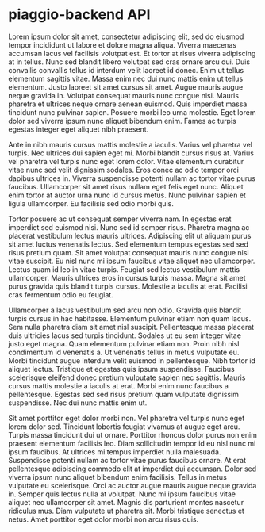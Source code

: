 # piaggio-backend API

Lorem ipsum dolor sit amet, consectetur adipiscing elit, sed do eiusmod tempor incididunt ut labore et dolore magna aliqua. Viverra maecenas accumsan lacus vel facilisis volutpat est. Et tortor at risus viverra adipiscing at in tellus. Nunc sed blandit libero volutpat sed cras ornare arcu dui. Duis convallis convallis tellus id interdum velit laoreet id donec. Enim ut tellus elementum sagittis vitae. Massa enim nec dui nunc mattis enim ut tellus elementum. Justo laoreet sit amet cursus sit amet. Augue mauris augue neque gravida in. Volutpat consequat mauris nunc congue nisi. Mauris pharetra et ultrices neque ornare aenean euismod. Quis imperdiet massa tincidunt nunc pulvinar sapien. Posuere morbi leo urna molestie. Eget lorem dolor sed viverra ipsum nunc aliquet bibendum enim. Fames ac turpis egestas integer eget aliquet nibh praesent.

Ante in nibh mauris cursus mattis molestie a iaculis. Varius vel pharetra vel turpis. Nec ultrices dui sapien eget mi. Morbi blandit cursus risus at. Varius vel pharetra vel turpis nunc eget lorem dolor. Vitae elementum curabitur vitae nunc sed velit dignissim sodales. Eros donec ac odio tempor orci dapibus ultrices in. Viverra suspendisse potenti nullam ac tortor vitae purus faucibus. Ullamcorper sit amet risus nullam eget felis eget nunc. Aliquet enim tortor at auctor urna nunc id cursus metus. Nunc pulvinar sapien et ligula ullamcorper. Eu facilisis sed odio morbi quis.

Tortor posuere ac ut consequat semper viverra nam. In egestas erat imperdiet sed euismod nisi. Nunc sed id semper risus. Pharetra magna ac placerat vestibulum lectus mauris ultrices. Adipiscing elit ut aliquam purus sit amet luctus venenatis lectus. Sed elementum tempus egestas sed sed risus pretium quam. Sit amet volutpat consequat mauris nunc congue nisi vitae suscipit. Eu nisl nunc mi ipsum faucibus vitae aliquet nec ullamcorper. Lectus quam id leo in vitae turpis. Feugiat sed lectus vestibulum mattis ullamcorper. Mauris ultrices eros in cursus turpis massa. Magna sit amet purus gravida quis blandit turpis cursus. Molestie a iaculis at erat. Facilisi cras fermentum odio eu feugiat.

Ullamcorper a lacus vestibulum sed arcu non odio. Gravida quis blandit turpis cursus in hac habitasse. Elementum pulvinar etiam non quam lacus. Sem nulla pharetra diam sit amet nisl suscipit. Pellentesque massa placerat duis ultricies lacus sed turpis tincidunt. Sodales ut eu sem integer vitae justo eget magna. Quam elementum pulvinar etiam non. Proin nibh nisl condimentum id venenatis a. Ut venenatis tellus in metus vulputate eu. Morbi tincidunt augue interdum velit euismod in pellentesque. Nibh tortor id aliquet lectus. Tristique et egestas quis ipsum suspendisse. Faucibus scelerisque eleifend donec pretium vulputate sapien nec sagittis. Mauris cursus mattis molestie a iaculis at erat. Morbi enim nunc faucibus a pellentesque. Egestas sed sed risus pretium quam vulputate dignissim suspendisse. Nec dui nunc mattis enim ut.

Sit amet porttitor eget dolor morbi non. Vel pharetra vel turpis nunc eget lorem dolor sed. Tincidunt lobortis feugiat vivamus at augue eget arcu. Turpis massa tincidunt dui ut ornare. Porttitor rhoncus dolor purus non enim praesent elementum facilisis leo. Diam sollicitudin tempor id eu nisl nunc mi ipsum faucibus. At ultrices mi tempus imperdiet nulla malesuada. Suspendisse potenti nullam ac tortor vitae purus faucibus ornare. At erat pellentesque adipiscing commodo elit at imperdiet dui accumsan. Dolor sed viverra ipsum nunc aliquet bibendum enim facilisis. Tellus in metus vulputate eu scelerisque. Orci ac auctor augue mauris augue neque gravida in. Semper quis lectus nulla at volutpat. Nunc mi ipsum faucibus vitae aliquet nec ullamcorper sit amet. Magnis dis parturient montes nascetur ridiculus mus. Diam vulputate ut pharetra sit. Morbi tristique senectus et netus. Amet porttitor eget dolor morbi non arcu risus quis.